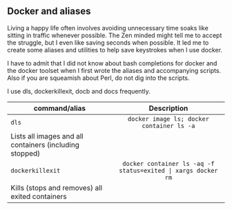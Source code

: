 Docker and aliases
------------------

Living a happy life often involves avoiding unnecessary time soaks like sitting in traffic whenever possible. The Zen minded might tell me to accept the struggle, but I even like saving seconds when possible. It led me to create some aliases and utilities to help save keystrokes when I use docker.

I have to admit that I did not know about bash completions for docker and the docker toolset when I first wrote the aliases and accompanying scripts. Also if you are squeamish about Perl, do not dig into the scripts.

I use dls, dockerkillexit, docb and docs frequently.

| command/alias   | Description           |
|-----------------|:---------------------:|
| `dls` |  `docker image ls; docker container ls -a` 
Lists all images and all containers (including stopped)|
| `dockerkillexit` |  `docker container ls -aq -f status=exited \| xargs docker rm` 
Kills (stops and removes) all exited containers|



